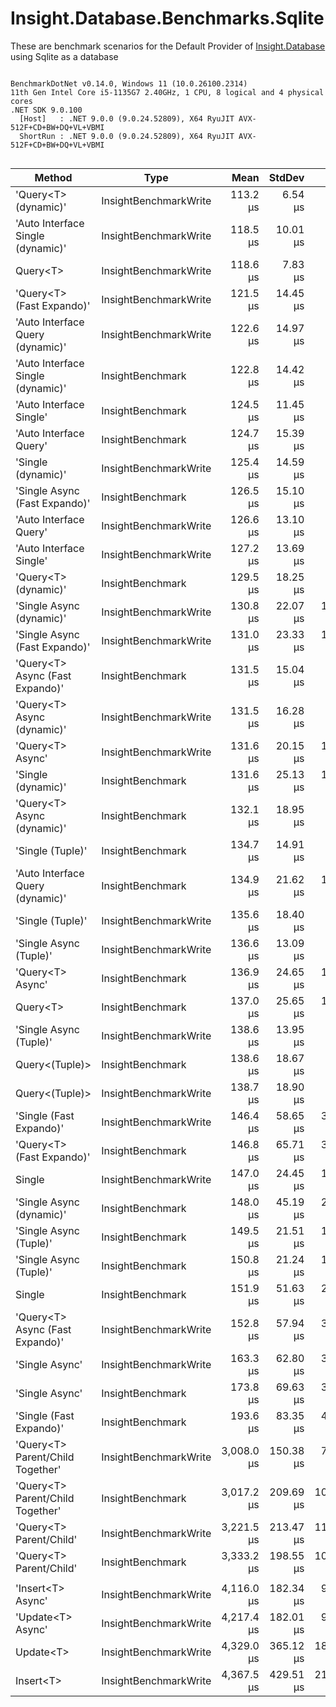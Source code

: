 ﻿# Insight.Database.Benchmarks.Sqlite

These are benchmark scenarios for the Default Provider of [Insight.Database](https://github.com/jonwagner/Insight.Database) using Sqlite as a database

```

BenchmarkDotNet v0.14.0, Windows 11 (10.0.26100.2314)
11th Gen Intel Core i5-1135G7 2.40GHz, 1 CPU, 8 logical and 4 physical cores
.NET SDK 9.0.100
  [Host]   : .NET 9.0.0 (9.0.24.52809), X64 RyuJIT AVX-512F+CD+BW+DQ+VL+VBMI
  ShortRun : .NET 9.0.0 (9.0.24.52809), X64 RyuJIT AVX-512F+CD+BW+DQ+VL+VBMI


```
| Method                            | Type                  | Mean       | StdDev    | Error     | Median     | Min        | Max        | Op/s    | Allocated |
|---------------------------------- |---------------------- |-----------:|----------:|----------:|-----------:|-----------:|-----------:|--------:|----------:|
| &#39;Query&lt;T&gt; (dynamic)&#39;              | InsightBenchmarkWrite |   113.2 μs |   6.54 μs |   3.57 μs |   111.5 μs |   105.1 μs |   131.1 μs | 8,833.7 |   8.66 KB |
| &#39;Auto Interface Single (dynamic)&#39; | InsightBenchmarkWrite |   118.5 μs |  10.01 μs |   5.26 μs |   115.4 μs |   106.7 μs |   146.6 μs | 8,436.8 |   9.31 KB |
| Query&lt;T&gt;                          | InsightBenchmarkWrite |   118.6 μs |   7.83 μs |   4.01 μs |   117.2 μs |   107.8 μs |   135.9 μs | 8,431.3 |   8.84 KB |
| &#39;Query&lt;T&gt; (Fast Expando)&#39;         | InsightBenchmarkWrite |   121.5 μs |  14.45 μs |   7.70 μs |   118.2 μs |   102.7 μs |   171.5 μs | 8,230.0 |   8.66 KB |
| &#39;Auto Interface Query (dynamic)&#39;  | InsightBenchmarkWrite |   122.6 μs |  14.97 μs |   7.87 μs |   118.0 μs |   107.9 μs |   166.7 μs | 8,157.5 |   9.31 KB |
| &#39;Auto Interface Single (dynamic)&#39; | InsightBenchmark      |   122.8 μs |  14.42 μs |   7.49 μs |   118.8 μs |   105.7 μs |   164.2 μs | 8,144.7 |   9.31 KB |
| &#39;Auto Interface Single&#39;           | InsightBenchmark      |   124.5 μs |  11.45 μs |   6.10 μs |   120.7 μs |   112.8 μs |   165.5 μs | 8,031.2 |   9.49 KB |
| &#39;Auto Interface Query&#39;            | InsightBenchmark      |   124.7 μs |  15.39 μs |   8.09 μs |   120.9 μs |   108.7 μs |   170.0 μs | 8,017.1 |   9.49 KB |
| &#39;Single (dynamic)&#39;                | InsightBenchmarkWrite |   125.4 μs |  14.59 μs |   7.67 μs |   126.8 μs |   104.0 μs |   152.9 μs | 7,974.8 |   8.68 KB |
| &#39;Single Async (Fast Expando)&#39;     | InsightBenchmark      |   126.5 μs |  15.10 μs |   7.74 μs |   120.5 μs |   108.7 μs |   174.2 μs | 7,906.5 |   9.11 KB |
| &#39;Auto Interface Query&#39;            | InsightBenchmarkWrite |   126.6 μs |  13.10 μs |   6.72 μs |   121.2 μs |   109.8 μs |   156.3 μs | 7,900.6 |   9.21 KB |
| &#39;Auto Interface Single&#39;           | InsightBenchmarkWrite |   127.2 μs |  13.69 μs |   7.20 μs |   124.7 μs |   108.4 μs |   161.4 μs | 7,859.4 |   9.49 KB |
| &#39;Query&lt;T&gt; (dynamic)&#39;              | InsightBenchmark      |   129.5 μs |  18.25 μs |   9.36 μs |   126.8 μs |   108.1 μs |   182.9 μs | 7,721.2 |   8.66 KB |
| &#39;Single Async (dynamic)&#39;          | InsightBenchmarkWrite |   130.8 μs |  22.07 μs |  11.31 μs |   122.4 μs |   109.3 μs |   214.4 μs | 7,646.9 |   9.11 KB |
| &#39;Single Async (Fast Expando)&#39;     | InsightBenchmarkWrite |   131.0 μs |  23.33 μs |  12.11 μs |   123.3 μs |   109.4 μs |   222.2 μs | 7,633.9 |   9.11 KB |
| &#39;Query&lt;T&gt; Async (Fast Expando)&#39;   | InsightBenchmark      |   131.5 μs |  15.04 μs |   7.80 μs |   126.9 μs |   110.3 μs |   166.3 μs | 7,606.4 |   9.11 KB |
| &#39;Query&lt;T&gt; Async (dynamic)&#39;        | InsightBenchmarkWrite |   131.5 μs |  16.28 μs |   8.15 μs |   126.7 μs |   113.0 μs |   190.2 μs | 7,602.6 |   9.11 KB |
| &#39;Query&lt;T&gt; Async&#39;                  | InsightBenchmarkWrite |   131.6 μs |  20.15 μs |  10.33 μs |   126.5 μs |   111.8 μs |   214.8 μs | 7,601.4 |   9.29 KB |
| &#39;Single (dynamic)&#39;                | InsightBenchmark      |   131.6 μs |  25.13 μs |  13.04 μs |   122.3 μs |   105.9 μs |   224.2 μs | 7,597.0 |   8.68 KB |
| &#39;Query&lt;T&gt; Async (dynamic)&#39;        | InsightBenchmark      |   132.1 μs |  18.95 μs |   9.71 μs |   124.7 μs |   112.8 μs |   184.1 μs | 7,567.3 |   9.11 KB |
| &#39;Single (Tuple)&#39;                  | InsightBenchmark      |   134.7 μs |  14.91 μs |   7.55 μs |   131.9 μs |   114.0 μs |   169.8 μs | 7,425.4 |   9.77 KB |
| &#39;Auto Interface Query (dynamic)&#39;  | InsightBenchmark      |   134.9 μs |  21.62 μs |  11.22 μs |   130.8 μs |   110.2 μs |   195.3 μs | 7,411.6 |   9.31 KB |
| &#39;Single (Tuple)&#39;                  | InsightBenchmarkWrite |   135.6 μs |  18.40 μs |   9.55 μs |   132.0 μs |   114.5 μs |   198.1 μs | 7,373.7 |   9.77 KB |
| &#39;Single Async (Tuple)&#39;            | InsightBenchmarkWrite |   136.6 μs |  13.09 μs |   6.79 μs |   131.7 μs |   121.8 μs |   174.3 μs | 7,320.3 |  10.32 KB |
| &#39;Query&lt;T&gt; Async&#39;                  | InsightBenchmark      |   136.9 μs |  24.65 μs |  12.34 μs |   130.6 μs |   113.7 μs |   231.5 μs | 7,306.8 |   9.29 KB |
| Query&lt;T&gt;                          | InsightBenchmark      |   137.0 μs |  25.65 μs |  12.70 μs |   128.3 μs |   109.3 μs |   233.0 μs | 7,301.8 |   8.84 KB |
| &#39;Single Async (Tuple)&#39;            | InsightBenchmarkWrite |   138.6 μs |  13.95 μs |   7.24 μs |   133.9 μs |   124.3 μs |   190.3 μs | 7,216.7 |  10.27 KB |
| Query&lt;(Tuple)&gt;                    | InsightBenchmark      |   138.6 μs |  18.67 μs |   9.24 μs |   132.7 μs |   116.2 μs |   191.0 μs | 7,213.1 |   9.55 KB |
| Query&lt;(Tuple)&gt;                    | InsightBenchmarkWrite |   138.7 μs |  18.90 μs |   9.81 μs |   133.2 μs |   118.0 μs |   184.8 μs | 7,207.6 |   9.83 KB |
| &#39;Single (Fast Expando)&#39;           | InsightBenchmarkWrite |   146.4 μs |  58.65 μs |  30.07 μs |   117.9 μs |   106.3 μs |   311.8 μs | 6,829.4 |   8.68 KB |
| &#39;Query&lt;T&gt; (Fast Expando)&#39;         | InsightBenchmark      |   146.8 μs |  65.71 μs |  34.10 μs |   115.5 μs |   105.2 μs |   316.4 μs | 6,810.2 |   8.66 KB |
| Single                            | InsightBenchmarkWrite |   147.0 μs |  24.45 μs |  12.10 μs |   144.0 μs |   105.7 μs |   215.4 μs | 6,801.0 |   8.86 KB |
| &#39;Single Async (dynamic)&#39;          | InsightBenchmark      |   148.0 μs |  45.19 μs |  23.75 μs |   132.8 μs |   109.6 μs |   307.7 μs | 6,758.5 |   9.11 KB |
| &#39;Single Async (Tuple)&#39;            | InsightBenchmark      |   149.5 μs |  21.51 μs |  11.31 μs |   143.0 μs |   125.1 μs |   240.7 μs | 6,688.4 |  10.32 KB |
| &#39;Single Async (Tuple)&#39;            | InsightBenchmark      |   150.8 μs |  21.24 μs |  10.76 μs |   144.1 μs |   125.1 μs |   213.2 μs | 6,632.8 |  10.27 KB |
| Single                            | InsightBenchmark      |   151.9 μs |  51.63 μs |  26.16 μs |   126.8 μs |   106.9 μs |   313.1 μs | 6,585.3 |   8.86 KB |
| &#39;Query&lt;T&gt; Async (Fast Expando)&#39;   | InsightBenchmarkWrite |   152.8 μs |  57.94 μs |  30.85 μs |   131.0 μs |   113.0 μs |   338.6 μs | 6,545.9 |   9.11 KB |
| &#39;Single Async&#39;                    | InsightBenchmarkWrite |   163.3 μs |  62.80 μs |  32.60 μs |   134.1 μs |   113.7 μs |   369.8 μs | 6,125.0 |   9.29 KB |
| &#39;Single Async&#39;                    | InsightBenchmark      |   173.8 μs |  69.63 μs |  36.14 μs |   146.6 μs |   113.9 μs |   401.8 μs | 5,752.2 |   9.29 KB |
| &#39;Single (Fast Expando)&#39;           | InsightBenchmark      |   193.6 μs |  83.35 μs |  44.38 μs |   161.2 μs |   107.3 μs |   355.4 μs | 5,165.3 |   8.68 KB |
| &#39;Query&lt;T&gt; Parent/Child Together&#39;  | InsightBenchmarkWrite | 3,008.0 μs | 150.38 μs |  78.05 μs | 2,988.4 μs | 2,787.7 μs | 3,535.8 μs |   332.4 |  22.99 KB |
| &#39;Query&lt;T&gt; Parent/Child Together&#39;  | InsightBenchmark      | 3,017.2 μs | 209.69 μs | 108.84 μs | 2,974.1 μs | 2,709.9 μs | 3,536.6 μs |   331.4 |  22.99 KB |
| &#39;Query&lt;T&gt; Parent/Child&#39;           | InsightBenchmarkWrite | 3,221.5 μs | 213.47 μs | 110.80 μs | 3,212.8 μs | 2,924.2 μs | 3,725.7 μs |   310.4 |  23.95 KB |
| &#39;Query&lt;T&gt; Parent/Child&#39;           | InsightBenchmark      | 3,333.2 μs | 198.55 μs | 103.05 μs | 3,308.8 μs | 2,947.7 μs | 3,808.0 μs |   300.0 |  23.95 KB |
|                                   |                       |            |           |           |            |            |            |         |           |
| &#39;Insert&lt;T&gt; Async&#39;                 | InsightBenchmarkWrite | 4,116.0 μs | 182.34 μs |  93.49 μs | 4,093.2 μs | 3,768.2 μs | 4,528.3 μs |   243.0 |   7.73 KB |
| &#39;Update&lt;T&gt; Async&#39;                 | InsightBenchmarkWrite | 4,217.4 μs | 182.01 μs |  90.10 μs | 4,212.9 μs | 3,910.7 μs | 4,920.9 μs |   237.1 |   7.95 KB |
| Update&lt;T&gt;                         | InsightBenchmarkWrite | 4,329.0 μs | 365.12 μs | 184.97 μs | 4,223.2 μs | 3,854.1 μs | 5,450.7 μs |   231.0 |   7.41 KB |
| Insert&lt;T&gt;                         | InsightBenchmarkWrite | 4,367.5 μs | 429.51 μs | 212.62 μs | 4,220.2 μs | 3,928.3 μs | 5,600.4 μs |   229.0 |   7.15 KB |
